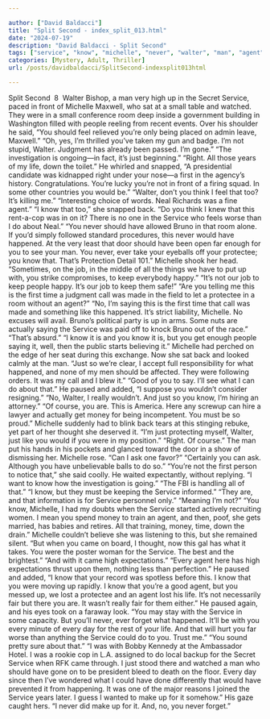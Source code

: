 ```yaml
---

author: ["David Baldacci"]
title: "Split Second - index_split_013.html"
date: "2024-07-19"
description: "David Baldacci - Split Second"
tags: ["service", "know", "michelle", "never", "walter", "man", "agent", "first", "would", "happened", "every", "high", "room", "people", "feel", "right", "life", "back", "one", "bruno", "protectee", "job", "keep", "time", "call"]
categories: [Mystery, Adult, Thriller]
url: /posts/davidbaldacci/SplitSecond-indexsplit013html

---
```



Split Second
		 8 
Walter Bishop, a man very high up in the Secret Service, paced in front of Michelle Maxwell, who sat at a small table and watched. They were in a small conference room deep inside a government building in Washington filled with people reeling from recent events.
Over his shoulder he said, “You should feel relieved you’re only being placed on admin leave, Maxwell.”
“Oh, yes, I’m thrilled you’ve taken my gun and badge. I’m not stupid, Walter. Judgment has already been passed. I’m gone.”
“The investigation is ongoing—in fact, it’s just beginning.”
“Right. All those years of my life, down the toilet.”
He whirled and snapped, “A presidential candidate was kidnapped right under your nose—a first in the agency’s history. Congratulations. You’re lucky you’re not in front of a firing squad. In some other countries you would be.”
“Walter, don’t you think I feel that too? It’s killing me.”
“Interesting choice of words. Neal Richards was a fine agent.”
“I know that too,” she snapped back. “Do you think I knew that this rent-a-cop was in on it? There is no one in the Service who feels worse than I do about Neal.”
“You never should have allowed Bruno in that room alone. If you’d simply followed standard procedures, this never would have happened. At the very least that door should have been open far enough for you to see your man. You never, ever take your eyeballs off your protectee; you know that. That’s Protection Detail 101.”
Michelle shook her head. “Sometimes, on the job, in the middle of all the things we have to put up with, you strike compromises, to keep everybody happy.”
“It’s not our job to keep people happy. It’s our job to keep them safe!”
“Are you telling me this is the first time a judgment call was made in the field to let a protectee in a room without an agent?”
“No, I’m saying this is the first time that call was made and something like this happened. It’s strict liability, Michelle. No excuses will avail. Bruno’s political party is up in arms. Some nuts are actually saying the Service was paid off to knock Bruno out of the race.”
“That’s absurd.”
“I know it is and you know it is, but you get enough people saying it, well, then the public starts believing it.”
Michelle had perched on the edge of her seat during this exchange. Now she sat back and looked calmly at the man.
“Just so we’re clear, I accept full responsibility for what happened, and none of my men should be affected. They were following orders. It was my call and I blew it.”
“Good of you to say. I’ll see what I can do about that.” He paused and added, “I suppose you wouldn’t consider resigning.”
“No, Walter, I really wouldn’t. And just so you know, I’m hiring an attorney.”
“Of course, you are. This is America. Here any screwup can hire a lawyer and actually get money for being incompetent. You must be so proud.”
Michelle suddenly had to blink back tears at this stinging rebuke, yet part of her thought she deserved it. “I’m just protecting myself, Walter, just like you would if you were in my position.”
“Right. Of course.” The man put his hands in his pockets and glanced toward the door in a show of dismissing her.
Michelle rose. “Can I ask one favor?”
“Certainly you can ask. Although you have unbelievable balls to do so.”
“You’re not the first person to notice that,” she said coolly. He waited expectantly, without replying. “I want to know how the investigation is going.”
“The FBI is handling all of that.”
“I know, but they must be keeping the Service informed.”
“They are, and that information is for Service personnel only.”
“Meaning I’m not?”
“You know, Michelle, I had my doubts when the Service started actively recruiting women. I mean you spend money to train an agent, and then, poof, she gets married, has babies and retires. All that training, money, time, down the drain.”
Michelle couldn’t believe she was listening to this, but she remained silent.
“But when you came on board, I thought, now this gal has what it takes. You were the poster woman for the Service. The best and the brightest.”
“And with it came high expectations.”
“Every agent here has high expectations thrust upon them, nothing less than perfection.” He paused and added, “I know that your record was spotless before this. I know that you were moving up rapidly. I know that you’re a good agent, but you messed up, we lost a protectee and an agent lost his life. It’s not necessarily fair but there you are. It wasn’t really fair for them either.” He paused again, and his eyes took on a faraway look. “You may stay with the Service in some capacity. But you’ll never, ever forget what happened. It’ll be with you every minute of every day for the rest of your life. And that will hurt you far worse than anything the Service could do to you. Trust me.”
“You sound pretty sure about that.”
“I was with Bobby Kennedy at the Ambassador Hotel. I was a rookie cop in L.A. assigned to do local backup for the Secret Service when RFK came through. I just stood there and watched a man who should have gone on to be president bleed to death on the floor. Every day since then I’ve wondered what I could have done differently that would have prevented it from happening. It was one of the major reasons I joined the Service years later. I guess I wanted to make up for it somehow.” His gaze caught hers. “I never did make up for it. And, no, you never forget.”
